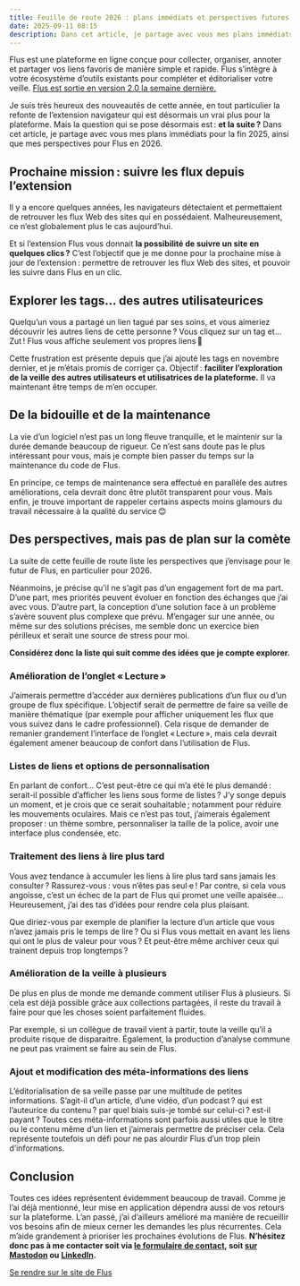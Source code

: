 ```yaml
---
title: Feuille de route 2026 : plans immédiats et perspectives futures
date: 2025-09-11 08:15
description: Dans cet article, je partage avec vous mes plans immédiats pour la fin 2025, ainsi que mes perspectives pour Flus en 2026.
---
```


Flus est une plateforme en ligne conçue pour collecter, organiser, annoter et partager vos liens favoris de manière simple et rapide. Flus s’intègre à votre écosystème d’outils existants pour compléter et éditorialiser votre veille.
[Flus est sortie en version 2.0 la semaine dernière.](flus-deux-point-zero.html)

Je suis très heureux des nouveautés de cette année, en tout particulier la refonte de l’extension navigateur qui est désormais un vrai plus pour la plateforme.
Mais la question qui se pose désormais est : **et la suite ?**
Dans cet article, je partage avec vous mes plans immédiats pour la fin 2025, ainsi que mes perspectives pour Flus en 2026.

## Prochaine mission : suivre les flux depuis l’extension

Il y a encore quelques années, les navigateurs détectaient et permettaient de retrouver les flux Web des sites qui en possédaient.
Malheureusement, ce n’est globalement plus le cas aujourd’hui.

Et si l’extension Flus vous donnait **la possibilité de suivre un site en quelques clics ?**
C’est l’objectif que je me donne pour la prochaine mise à jour de l’extension : permettre de retrouver les flux Web des sites, et pouvoir les suivre dans Flus en un clic.

## Explorer les tags… des autres utilisateurices

Quelqu’un vous a partagé un lien tagué par ses soins, et vous aimeriez découvrir les autres liens de cette personne ?
Vous cliquez sur un tag et… Zut ! Flus vous affiche seulement vos propres liens 🙁

Cette frustration est présente depuis que j’ai ajouté les tags en novembre dernier, et je m’étais promis de corriger ça.
Objectif : **faciliter l’exploration de la veille des autres utilisateurs et utilisatrices de la plateforme.**
Il va maintenant être temps de m’en occuper.

## De la bidouille et de la maintenance

La vie d’un logiciel n’est pas un long fleuve tranquille, et le maintenir sur la durée demande beaucoup de rigueur.
Ce n’est sans doute pas le plus intéressant pour vous, mais je compte bien passer du temps sur la maintenance du code de Flus.

En principe, ce temps de maintenance sera effectué en parallèle des autres améliorations, cela devrait donc être plutôt transparent pour vous.
Mais enfin, je trouve important de rappeler certains aspects moins glamours du travail nécessaire à la qualité du service 😊

## Des perspectives, mais pas de plan sur la comète

La suite de cette feuille de route liste les perspectives que j’envisage pour le futur de Flus, en particulier pour 2026.

Néanmoins, je précise qu’il ne s’agit pas d’un engagement fort de ma part.
D’une part, mes priorités peuvent évoluer en fonction des échanges que j’ai avec vous.
D’autre part, la conception d’une solution face à un problème s’avère souvent plus complexe que prévu.
M’engager sur une année, ou même sur des solutions précises, me semble donc un exercice bien périlleux et serait une source de stress pour moi.

**Considérez donc la liste qui suit comme des idées que je compte explorer.**

### Amélioration de l’onglet « Lecture »

J’aimerais permettre d’accéder aux dernières publications d’un flux ou d’un groupe de flux spécifique.
L’objectif serait de permettre de faire sa veille de manière thématique (par exemple pour afficher uniquement les flux que vous suivez dans le cadre professionnel).
Cela risque de demander de remanier grandement l’interface de l’onglet « Lecture », mais cela devrait également amener beaucoup de confort dans l’utilisation de Flus.

### Listes de liens et options de personnalisation

En parlant de confort…
C’est peut-être ce qui m’a été le plus demandé : serait-il possible d’afficher les liens sous forme de listes ?
J’y songe depuis un moment, et je crois que ce serait souhaitable ; notamment pour réduire les mouvements oculaires.
Mais ce n’est pas tout, j’aimerais également proposer : un thème sombre, personnaliser la taille de la police, avoir une interface plus condensée, etc.

### Traitement des liens à lire plus tard

Vous avez tendance à accumuler les liens à lire plus tard sans jamais les consulter ?
Rassurez-vous : vous n’êtes pas seul·e !
Par contre, si cela vous angoisse, c’est un échec de la part de Flus qui promet une veille apaisée…
Heureusement, j’ai des tas d’idées pour rendre cela plus plaisant.

Que diriez-vous par exemple de planifier la lecture d’un article que vous n’avez jamais pris le temps de lire ?
Ou si Flus vous mettait en avant les liens qui ont le plus de valeur pour vous ?
Et peut-être même archiver ceux qui trainent depuis trop longtemps ?

### Amélioration de la veille à plusieurs

De plus en plus de monde me demande comment utiliser Flus à plusieurs.
Si cela est déjà possible grâce aux collections partagées, il reste du travail à faire pour que les choses soient parfaitement fluides.

Par exemple, si un collègue de travail vient à partir, toute la veille qu’il a produite risque de disparaitre.
Également, la production d’analyse commune ne peut pas vraiment se faire au sein de Flus.

### Ajout et modification des méta-informations des liens

L’éditorialisation de sa veille passe par une multitude de petites informations.
S’agit-il d’un article, d’une vidéo, d’un podcast ? qui est l’auteurice du contenu ? par quel biais suis-je tombé sur celui-ci ? est-il payant ?
Toutes ces méta-informations sont parfois aussi utiles que le titre ou le contenu même d’un lien et j’aimerais permettre de préciser cela.
Cela représente toutefois un défi pour ne pas alourdir Flus d’un trop plein d’informations.

## Conclusion

Toutes ces idées représentent évidemment beaucoup de travail.
Comme je l’ai déjà mentionné, leur mise en application dépendra aussi de vos retours sur la plateforme.
L’an passé, j’ai d’ailleurs amélioré ma manière de recueillir vos besoins afin de mieux cerner les demandes les plus récurrentes.
Cela m’aide grandement à prioriser les prochaines évolutions de Flus.
**N’hésitez donc pas à me contacter soit via [le formulaire de contact](https://flus.fr/contact), soit [sur Mastodon](https://piaille.fr/@flus) ou [LinkedIn](https://www.linkedin.com/company/flus-fr).**

<p class="text--center">
    <a class="button button--primary" href="https://flus.fr">
        Se rendre sur le site de Flus
    </a>
</p>
